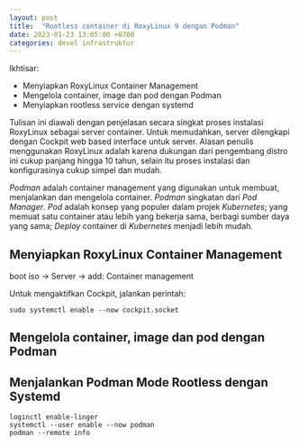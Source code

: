 ```yaml
---
layout: post
title:  "Rootless container di RoxyLinux 9 dengan Podman"
date: 2023-01-23 13:05:00 +0700
categories: devel infrastruktur
---
```


Ikhtisar:

- Menyiapkan RoxyLinux Container Management
- Mengelola container, image dan pod dengan Podman
- Menyiapkan rootless service dengan systemd

Tulisan ini diawali dengan penjelasan secara singkat proses instalasi RoxyLinux sebagai server container. Untuk memudahkan, server dilengkapi dengan Cockpit web based interface untuk server. Alasan penulis menggunakan RoxyLinux adalah karena dukungan dari pengembang distro ini cukup panjang hingga 10 tahun, selain itu proses instalasi dan konfigurasinya cukup simpel dan mudah.

*Podman* adalah container management yang digunakan untuk membuat, menjalankan dan mengelola container. *Podman* singkatan dari *Pod Manager*. *Pod* adalah konsep yang populer dalam projek *Kubernetes*; yang memuat satu container atau lebih yang bekerja sama, berbagi sumber daya yang sama; *Deploy* container di *Kubernetes* menjadi lebih mudah. 

## Menyiapkan RoxyLinux Container Management

boot iso -> Server -> add: Container management

Untuk mengaktifkan Cockpit, jalankan perintah:

    sudo systemctl enable --now cockpit.socket

## Mengelola container, image dan pod dengan Podman

## Menjalankan Podman Mode Rootless dengan Systemd

    loginctl enable-linger
    systemctl --user enable --now podman
    podman --remote info
